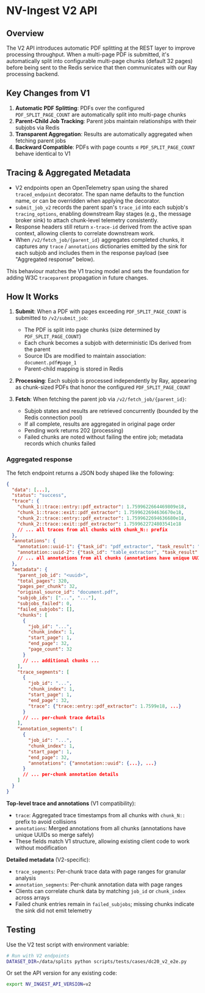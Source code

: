 # NV-Ingest V2 API

## Overview

The V2 API introduces automatic PDF splitting at the REST layer to improve processing throughput. When a multi-page PDF is submitted, it's automatically split into configurable multi-page chunks (default 32 pages) before being sent to the Redis service that then communicates with our Ray processing backend.

## Key Changes from V1

1. **Automatic PDF Splitting**: PDFs over the configured `PDF_SPLIT_PAGE_COUNT` are automatically split into multi-page chunks
2. **Parent-Child Job Tracking**: Parent jobs maintain relationships with their subjobs via Redis
3. **Transparent Aggregation**: Results are automatically aggregated when fetching parent jobs
4. **Backward Compatible**: PDFs with page counts ≤ `PDF_SPLIT_PAGE_COUNT` behave identical to V1

## Tracing & Aggregated Metadata

- V2 endpoints open an OpenTelemetry span using the shared `traced_endpoint` decorator. The span name defaults to the function name, or can be overridden when applying the decorator.
- `submit_job_v2` records the parent span's `trace_id` into each subjob's `tracing_options`, enabling downstream Ray stages (e.g., the message broker sink) to attach chunk-level telemetry consistently.
- Response headers still return `x-trace-id` derived from the active span context, allowing clients to correlate downstream work.
- When `/v2/fetch_job/{parent_id}` aggregates completed chunks, it captures any `trace` / `annotations` dictionaries emitted by the sink for each subjob and includes them in the response payload (see "Aggregated response" below).

This behaviour matches the V1 tracing model and sets the foundation for adding W3C `traceparent` propagation in future changes.

## How It Works

1. **Submit**: When a PDF with pages exceeding `PDF_SPLIT_PAGE_COUNT` is submitted to `/v2/submit_job`:
   - The PDF is split into page chunks (size determined by `PDF_SPLIT_PAGE_COUNT`)
   - Each chunk becomes a subjob with deterministic IDs derived from the parent
   - Source IDs are modified to maintain association: `document.pdf#page_1`
   - Parent-child mapping is stored in Redis

2. **Processing**: Each subjob is processed independently by Ray, appearing as chunk-sized PDFs that honor the configured `PDF_SPLIT_PAGE_COUNT`

3. **Fetch**: When fetching the parent job via `/v2/fetch_job/{parent_id}`:
   - Subjob states and results are retrieved concurrently (bounded by the Redis connection pool)
   - If all complete, results are aggregated in original page order
   - Pending work returns 202 (processing)
   - Failed chunks are noted without failing the entire job; metadata records which chunks failed

### Aggregated response

The fetch endpoint returns a JSON body shaped like the following:

```json
{
  "data": [...],
  "status": "success",
  "trace": {
    "chunk_1::trace::entry::pdf_extractor": 1.7599622664469809e18,
    "chunk_1::trace::exit::pdf_extractor": 1.7599622694636670e18,
    "chunk_2::trace::entry::pdf_extractor": 1.7599622694636680e18,
    "chunk_2::trace::exit::pdf_extractor": 1.7599622724803541e18
    // ... all traces from all chunks with chunk_N:: prefix
  },
  "annotations": {
    "annotation::uuid-1": {"task_id": "pdf_extractor", "task_result": "SUCCESS"},
    "annotation::uuid-2": {"task_id": "table_extractor", "task_result": "SUCCESS"}
    // ... all annotations from all chunks (annotations have unique UUIDs)
  },
  "metadata": {
    "parent_job_id": "<uuid>",
    "total_pages": 320,
    "pages_per_chunk": 32,
    "original_source_id": "document.pdf",
    "subjob_ids": ["...", "..."],
    "subjobs_failed": 0,
    "failed_subjobs": [],
    "chunks": [
      {
        "job_id": "...",
        "chunk_index": 1,
        "start_page": 1,
        "end_page": 32,
        "page_count": 32
      }
      // ... additional chunks ...
    ],
    "trace_segments": [
      {
        "job_id": "...",
        "chunk_index": 1,
        "start_page": 1,
        "end_page": 32,
        "trace": {"trace::entry::pdf_extractor": 1.7599e18, ...}
      }
      // ... per-chunk trace details
    ],
    "annotation_segments": [
      {
        "job_id": "...",
        "chunk_index": 1,
        "start_page": 1,
        "end_page": 32,
        "annotations": {"annotation::uuid": {...}, ...}
      }
      // ... per-chunk annotation details
    ]
  }
}
```

**Top-level trace and annotations** (V1 compatibility):
- `trace`: Aggregated trace timestamps from all chunks with `chunk_N::` prefix to avoid collisions
- `annotations`: Merged annotations from all chunks (annotations have unique UUIDs so merge safely)
- These fields match V1 structure, allowing existing client code to work without modification

**Detailed metadata** (V2-specific):
- `trace_segments`: Per-chunk trace data with page ranges for granular analysis
- `annotation_segments`: Per-chunk annotation data with page ranges
- Clients can correlate chunk data by matching `job_id` or `chunk_index` across arrays
- Failed chunk entries remain in `failed_subjobs`; missing chunks indicate the sink did not emit telemetry

## Testing

Use the V2 test script with environment variable:
```bash
# Run with V2 endpoints
DATASET_DIR=/data/splits python scripts/tests/cases/dc20_v2_e2e.py
```

Or set the API version for any existing code:
```bash
export NV_INGEST_API_VERSION=v2
```
